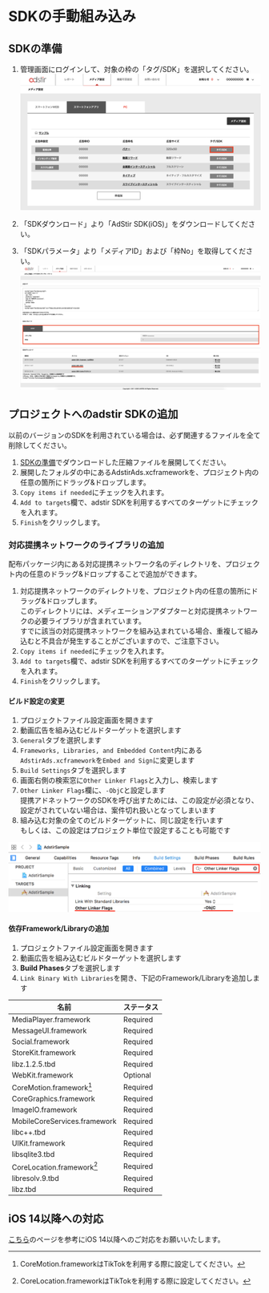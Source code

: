# SDKの手動組み込み

## SDKの準備
1. 管理画面にログインして、対象の枠の「タグ/SDK」を選択してください。
![tutorial1](Adstir_sdk_tutorial_01.png)

2. 「SDKダウンロード」より「AdStir SDK(iOS)」をダウンロードしてください。

3. 「SDKパラメータ」より「メディアID」および「枠No」を取得してください。
![tutorial2](Adstir_sdk_tutorial_02_ios.png)

## プロジェクトへのadstir SDKの追加

以前のバージョンのSDKを利用されている場合は、必ず関連するファイルを全て削除してください。  

1. [SDKの準備](#sdkの準備)でダウンロードした圧縮ファイルを展開してください。
1. 展開したフォルダの中にあるAdstirAds.xcframeworkを、プロジェクト内の任意の箇所にドラッグ&ドロップします。
1. `Copy items if needed`にチェックを入れます。
1. `Add to targets`欄で、adstir SDKを利用するすべてのターゲットにチェックを入れます。
1. `Finish`をクリックします。

### 対応提携ネットワークのライブラリの追加

配布パッケージ内にある対応提携ネットワーク名のディレクトリを、プロジェクト内の任意のドラッグ&ドロップすることで追加ができます。

1. 対応提携ネットワークのディレクトリを、プロジェクト内の任意の箇所にドラッグ&ドロップします。  
このディレクトリには、メディエーションアダプターと対応提携ネットワークの必要ライブラリが含まれています。  
すでに該当の対応提携ネットワークを組み込まれている場合、重複して組み込むと不具合が発生することがございますので、ご注意下さい。
1. `Copy items if needed`にチェックを入れます。
1. `Add to targets`欄で、adstir SDKを利用するすべてのターゲットにチェックを入れます。
1. `Finish`をクリックします。

#### ビルド設定の変更

1. プロジェクトファイル設定画面を開きます
1. 動画広告を組み込むビルドターゲットを選択します
1. `General`タブを選択します
1. `Frameworks, Libraries, and Embedded Content`内にある`AdstirAds.xcframework`を`Embed and Sign`に変更します
1. `Build Settings`タブを選択します
1. 画面右側の検索窓に`Other Linker Flags`と入力し、検索します
1. `Other Linker Flags`欄に、`-ObjC`と設定します  
提携アドネットワークのSDKを呼び出すためには、この設定が必須となり、設定がされていない場合は、案件切れ扱いとなってしまいます
1. 組み込む対象の全てのビルドターゲットに、同じ設定を行います  
もしくは、この設定はプロジェクト単位で設定することも可能です

![OtherLinkerFlag](OtherLinkerFlags.png)

#### 依存Framework/Libraryの追加

1. プロジェクトファイル設定画面を開きます
1. 動画広告を組み込むビルドターゲットを選択します
1. **Build Phases**タブを選択します
1. `Link Binary With Libraries`を開き、下記のFramework/Libraryを追加します

名前|ステータス
----|----
MediaPlayer.framework|Required
MessageUI.framework|Required
Social.framework|Required
StoreKit.framework|Required
libz.1.2.5.tbd|Required
WebKit.framework|Optional
CoreMotion.framework[^1]|Required
CoreGraphics.framework|Required
ImageIO.framework|Required
MobileCoreServices.framework|Required
libc++.tbd|Required
UIKit.framework|Required
libsqlite3.tbd|Required
CoreLocation.framework[^2]|Required
libresolv.9.tbd | Required
libz.tbd | Required

[^1]: CoreMotion.frameworkはTikTokを利用する際に設定してください。  
[^2]: CoreLocation.frameworkはTikTokを利用する際に設定してください。  

## iOS 14以降への対応

[こちら](ios14.md)のページを参考にiOS 14以降へのご対応をお願いいたします。
